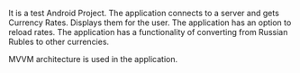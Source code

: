 It is a test Android Project.
The application connects to a server and gets Currency Rates. Displays them for the user.
The application has an option to reload rates.
The application has a functionality of converting from Russian Rubles to other currencies.

MVVM architecture is used in the application.
